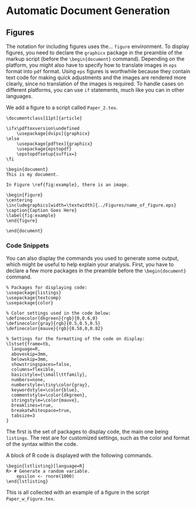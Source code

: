 # Automatic Document Generation


## Figures

The notation for including figures uses the... ```figure``` environment. 
To display figures, you need to declare the ```graphicx``` package in the preamble 
of the markup script (before the ```\begin{document}``` command). 
Depending on the platform, you might also have to specify how to
translate images in ```eps``` format into ```pdf``` format. 
Using ```eps``` figures is worthwhile because they contain text code for making quick adjustments and the images are rendered more clearly, since
no translation of the images is required. 
To handle cases on different platforms, you can use ```if``` statements, 
much like you can in other languages. 


We add a figure to a script called ```Paper_2.tex```.

```
\documentclass[11pt]{article}

\ifx\pdftexversion\undefined
    \usepackage[dvips]{graphicx}
\else
    \usepackage[pdftex]{graphicx}
    \usepackage{epstopdf}
    \epstopdfsetup{suffix=}
\fi

\begin{document}
This is my document.

In Figure \ref{fig:example}, there is an image. 

\begin{figure}
\centering
\includegraphics[width=\textwidth]{../Figures/name_of_figure.eps}
\caption{Caption Goes Here}
\label{fig:example}
\end{figure}

\end{document}
```

### Code Snippets

You can also display the commands you used to generate some output, 
which might be useful to help explain your analysis. 
First, you have to declare a few more packages 
in the preamble before the ```\begin{document}``` command. 

```
% Packages for displaying code:
\usepackage{listings}
\usepackage{textcomp}
\usepackage{color}

% Color settings used in the code below:
\definecolor{dkgreen}{rgb}{0,0.6,0}
\definecolor{gray}{rgb}{0.5,0.5,0.5}
\definecolor{mauve}{rgb}{0.58,0,0.82}

% Settings for the formatting of the code on display:
\lstset{frame=tb,
  language=R,
  aboveskip=3mm,
  belowskip=3mm,
  showstringspaces=false,
  columns=flexible,
  basicstyle={\small\ttfamily},
  numbers=none,
  numberstyle=\tiny\color{gray},
  keywordstyle=\color{blue},
  commentstyle=\color{dkgreen},
  stringstyle=\color{mauve},
  breaklines=true,
  breakatwhitespace=true,
  tabsize=3
}
```
The first is the set of packages to display code, 
the main one being ```listings```. 
The rest are for customized settings, such as the color
and format of the syntax within the code.

A block of R code is displayed with the following commands.

```
\begin{lstlisting}[language=R]
R> # Generate a random variable.
    epsilon <- rnorm(1000)
\end{lstlisting}
```


This is all collected with an example of a figure
in the script ```Paper_w_Figure.tex```. 



